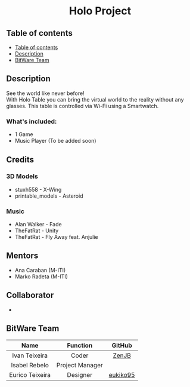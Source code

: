 # <p align="center">Holo Project</p>

## Table of contents
+ [Table of contents](##table-of-contents)
+ [Description](##description)
+ [BitWare Team](##bitware-team)

## Description
See the world like never before!
<br>
With Holo Table you can bring the virtual world to the reality without any glasses. This table is controlled via Wi-Fi using a Smartwatch.
### What's included:
+ 1 Game 
+ Music Player (To be added soon)

## Credits
### 3D Models
* stuxh558 - X-Wing
* printable_models - Asteroid
### Music
* Alan Walker - Fade
* TheFatRat - Unity
* TheFatRat - Fly Away feat. Anjulie

## Mentors
+ Ana Caraban (M-ITI)
+ Marko Radeta (M-ITI)

## Collaborator
+ 

## BitWare Team

|       Name      |     Function    |                  GitHub                 |
|:---------------:|:---------------:|:---------------------------------------:|
|  Ivan Teixeira  |      Coder      |    [ZenJB](https://github.com/ZenJB)    |
|  Isabel Rebelo  | Project Manager |                                         |
| Eurico Teixeira |     Designer    | [eukiko95](https://github.com/eukiko95) |